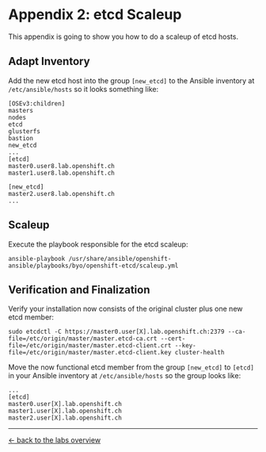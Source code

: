 # Appendix 2: etcd Scaleup

This appendix is going to show you how to do a scaleup of etcd hosts.


## Adapt Inventory

Add the new etcd host into the group `[new_etcd]` to the Ansible inventory at `/etc/ansible/hosts` so it looks something like:
```
[OSEv3:children]
masters
nodes
etcd
glusterfs
bastion
new_etcd
...
[etcd]
master0.user8.lab.openshift.ch
master1.user8.lab.openshift.ch

[new_etcd]
master2.user8.lab.openshift.ch
...
```

## Scaleup

Execute the playbook responsible for the etcd scaleup:
```
ansible-playbook /usr/share/ansible/openshift-ansible/playbooks/byo/openshift-etcd/scaleup.yml
```


## Verification and Finalization

Verify your installation now consists of the original cluster plus one new etcd member:
```
sudo etcdctl -C https://master0.user[X].lab.openshift.ch:2379 --ca-file=/etc/origin/master/master.etcd-ca.crt --cert-file=/etc/origin/master/master.etcd-client.crt --key-file=/etc/origin/master/master.etcd-client.key cluster-health
```

Move the now functional etcd member from the group `[new_etcd]` to `[etcd]` in your Ansible inventory at `/etc/ansible/hosts` so the group looks like:
```
...
[etcd]
master0.user[X].lab.openshift.ch
master1.user[X].lab.openshift.ch
master2.user[X].lab.openshift.ch
```


---

[← back to the labs overview](../README.md)

